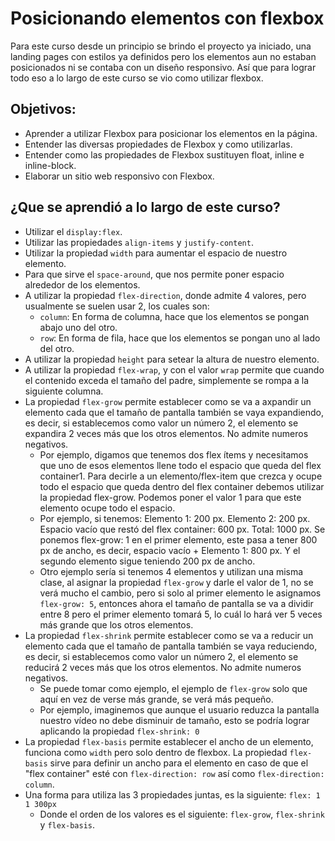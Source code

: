 # Posicionando elementos con flexbox
Para este curso desde un principio se brindo el proyecto ya iniciado, una landing pages con estilos ya definidos pero los elementos aun no estaban posicionados ni se contaba con un diseño responsivo. Así que para lograr todo eso a lo largo de este curso se vio como utilizar flexbox.

## Objetivos:
* Aprender a utilizar Flexbox para posicionar los elementos en la página.
* Entender las diversas propiedades de Flexbox y como utilizarlas.
* Entender como las propiedades de Flexbox sustituyen float, inline e inline-block.
* Elaborar un sitio web responsivo con Flexbox.

## ¿Que se aprendió a lo largo de este curso?
* Utilizar el `display:flex`.
* Utilizar las propiedades `align-items` y `justify-content`.
* Utilizar la propiedad `width` para aumentar el espacio de nuestro elemento.
* Para que sirve el `space-around`, que nos permite poner espacio alrededor de los elementos.
* A utilizar la propiedad `flex-direction`, donde admite 4 valores, pero usualmente se suelen usar 2, los cuales son:
  * `column`: En forma de columna, hace que los elementos se pongan abajo uno del otro.
  * `row`: En forma de fila, hace que los elementos se pongan uno al lado del otro.
* A utilizar la propiedad `height` para setear la altura de nuestro elemento.
* A utilizar la propiedad `flex-wrap`, y con el valor `wrap` permite que cuando el contenido exceda el tamaño del padre, simplemente se rompa a la siguiente columna.
* La propiedad `flex-grow` permite establecer como se va a axpandir un elemento cada que el tamaño de pantalla también se vaya expandiendo, es decir, si establecemos como valor un número 2, el elemento se expandira 2 veces más que los otros elementos. No admite numeros negativos.
    * Por ejemplo, digamos que tenemos dos flex ítems y necesitamos que uno de esos elementos llene todo el espacio que queda del flex container1. Para decirle a un elemento/flex-item que crezca y ocupe todo el espacio que queda dentro del flex container debemos utilizar la propiedad flex-grow. Podemos poner el valor 1 para que este elemento ocupe todo el espacio.
    * Por ejemplo, si tenemos:
      Elemento 1: 200 px.
      Elemento 2: 200 px.
      Espacio vacío que restó del flex container: 600 px.
      Total: 1000 px.
      Se ponemos flex-grow: 1 en el primer elemento, este pasa a tener 800 px de ancho, es decir, espacio vacío + Elemento 1: 800 px.
      Y el segundo elemento sigue teniendo 200 px de ancho.
    * Otro ejemplo sería si tenemos 4 elementos y utilizan una misma clase, al asignar la propiedad `flex-grow` y darle el valor de 1, no se verá mucho el cambio, pero si solo al primer elemento le asignamos `flex-grow: 5`, entonces ahora el tamaño de pantalla se va a dividir entre 8 pero el primer elemento tomará 5, lo cuál lo hará ver 5 veces más grande que los otros elementos.
* La propiedad `flex-shrink` permite establecer como se va a reducir un elemento cada que el tamaño de pantalla también se vaya reduciendo, es decir, si establecemos como valor un número 2, el elemento se reducirá 2 veces más que los otros elementos. No admite numeros negativos. 
    * Se puede tomar como ejemplo, el ejemplo de `flex-grow` solo que aquí en vez de verse más grande, se verá más pequeño.
    * Por ejemplo, imaginemos que aunque el usuario reduzca la pantalla nuestro vídeo no debe disminuir de tamaño, esto se podría lograr aplicando la propiedad `flex-shrink: 0`
* La propiedad `flex-basis` permite establecer el ancho de un elemento, funciona como `width` pero solo dentro de flexbox. La propiedad `flex-basis` sirve para definir un ancho para el elemento en caso de que el "flex container" esté con `flex-direction: row` así como `flex-direction: column`.
* Una forma para utiliza las 3 propiedades juntas, es la siguiente: `flex: 1 1 300px`
  * Donde el orden de los valores es el siguiente: `flex-grow`, `flex-shrink` y `flex-basis`.